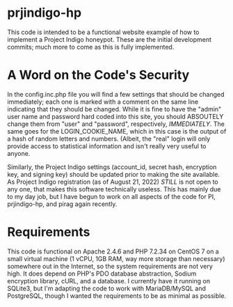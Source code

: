 # prjindigo-hp

This code is intended to be a functional website example of how to implement a Project Indigo honeypot.
These are the initial development commits; much more to come as this is fully implemented.

# A Word on the Code's Security

In the config.inc.php file you will find a few settings that should be changed immediately; each one is marked with a
comment on the same line indicating that they should be changed. While it is fine to have the "admin" user name
and password hard coded into this site, you should ABSOUTELY change them from "user" and "password", respectively,
*IMMEDIATELY*. The same goes for the LOGIN_COOKIE_NAME, which in this case is the output of a hash of random letters and
numbers. (Albeit, the "real" login will only provide access to statistical information and isn't really very useful
to anyone.

Similarly, the Project Indigo settings (account_id, secret hash, encryption key, and signing key) should be updated
prior to making the site available. As Project Indigo registration (as of August 21, 2022) *STILL* is not open to any one,
that makes this software technically useless. This has mainly due to my day job, but I have begun to work on all aspects
of the code for PI, prjindigo-hp, and pirag again recently.

# Requirements

This code is functional on Apache 2.4.6 and PHP 7.2.34 on CentOS 7 on a small virtual machine (1 vCPU, 1GB RAM, way more
storage than necessary) somewhere out in the Internet, so the system requirements are not very high. It does depend on
PHP's PDO database abstraction, Sodium encryption library, cURL, and a database. I currently have it running on SQLite3,
but I'm adapting the code to work with MariaDB/MySQL and PostgreSQL, though I wanted the requirements to be as minimal as
possible.
